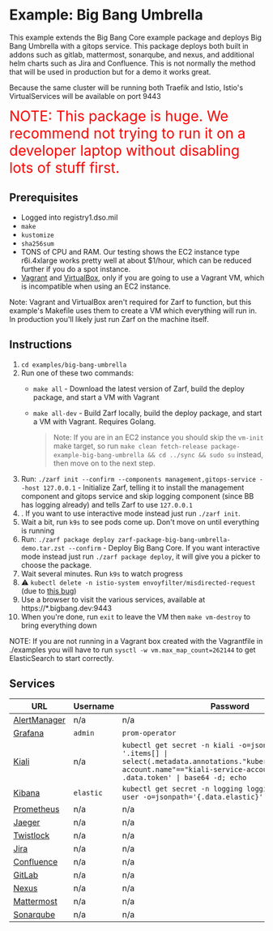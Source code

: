 # Example: Big Bang Umbrella

This example extends the Big Bang Core example package and deploys Big Bang Umbrella with a gitops service. This package deploys both built in addons such as gitlab, mattermost, sonarqube, and nexus, and additional helm charts such as Jira and Confluence. This is not normally the method that will be used in production but for a demo it works great.

Because the same cluster will be running both Traefik and Istio, Istio's VirtualServices will be available on port 9443

<span style="color:red; font-size:2em">NOTE: This package is huge. We recommend not trying to run it on a developer laptop without disabling lots of stuff first.</span>

## Prerequisites

- Logged into registry1.dso.mil
- `make`
- `kustomize`
- `sha256sum`
- TONS of CPU and RAM. Our testing shows the EC2 instance type r6i.4xlarge works pretty well at about $1/hour, which can be reduced further if you do a spot instance.
- [Vagrant](https://www.vagrantup.com/) and [VirtualBox](https://www.virtualbox.org/), only if you are going to use a Vagrant VM, which is incompatible when using an EC2 instance.

Note: Vagrant and VirtualBox aren't required for Zarf to function, but this example's Makefile uses them to create a VM which everything will run in. In production you'll likely just run Zarf on the machine itself.

## Instructions

1. `cd examples/big-bang-umbrella`
1. Run one of these two commands:
   - `make all` - Download the latest version of Zarf, build the deploy package, and start a VM with Vagrant
   - `make all-dev` - Build Zarf locally, build the deploy package, and start a VM with Vagrant. Requires Golang.

     > Note: If you are in an EC2 instance you should skip the `vm-init` make target, so run `make clean fetch-release package-example-big-bang-umbrella && cd ../sync && sudo su` instead, then move on to the next step.
1. Run: `./zarf init --confirm --components management,gitops-service --host 127.0.0.1` - Initialize Zarf, telling it to install the management component and gitops service and skip logging component (since BB has logging already) and tells Zarf to use `127.0.0.1`
1. . If you want to use interactive mode instead just run `./zarf init`.
1. Wait a bit, run `k9s` to see pods come up. Don't move on until everything is running
1. Run: `./zarf package deploy zarf-package-big-bang-umbrella-demo.tar.zst --confirm` - Deploy Big Bang Core. If you want interactive mode instead just run `./zarf package deploy`, it will give you a picker to choose the package.
1. Wait several minutes. Run `k9s` to watch progress
1. :warning: `kubectl delete -n istio-system envoyfilter/misdirected-request` (due to [this bug](https://repo1.dso.mil/platform-one/big-bang/bigbang/-/issues/802))
1. Use a browser to visit the various services, available at https://*.bigbang.dev:9443
1. When you're done, run `exit` to leave the VM then `make vm-destroy` to bring everything down

NOTE: If you are not running in a Vagrant box created with the Vagrantfile in ./examples you will have to run `sysctl -w vm.max_map_count=262144` to get ElasticSearch to start correctly.

## Services

| URL                                                   | Username  | Password                                                                                                                                                                                   | Notes                                                               |
| ----------------------------------------------------- | --------- | ------------------------------------------------------------------------------------------------------------------------------------------------------------------------------------------ | ------------------------------------------------------------------- |
| [AlertManager](https://alertmanager.bigbang.dev:9443) | n/a       | n/a                                                                                                                                                                                        | Unauthenticated                                                     |
| [Grafana](https://grafana.bigbang.dev:9443)           | `admin`   | `prom-operator`                                                                                                                                                                            |                                                                     |
| [Kiali](https://kiali.bigbang.dev:9443)               | n/a       | `kubectl get secret -n kiali -o=json \| jq -r '.items[] \| select(.metadata.annotations."kubernetes.io/service-account.name"=="kiali-service-account") \| .data.token' \| base64 -d; echo` |                                                                     |
| [Kibana](https://kibana.bigbang.dev:9443)             | `elastic` | `kubectl get secret -n logging logging-ek-es-elastic-user -o=jsonpath='{.data.elastic}' \| base64 -d; echo`                                                                                |                                                                     |
| [Prometheus](https://prometheus.bigbang.dev:9443)     | n/a       | n/a                                                                                                                                                                                        | Unauthenticated                                                     |
| [Jaeger](https://tracing.bigbang.dev:9443)            | n/a       | n/a                                                                                                                                                                                        | Unauthenticated                                                     |
| [Twistlock](https://twistlock.bigbang.dev:9443)       | n/a       | n/a                                                                                                                                                                                        | |
| [Jira](https://jira.bigbang.dev:9443)       | n/a       | n/a                                                                                                                                                                                        | |
| [Confluence](https://confluence.bigbang.dev:9443)       | n/a       | n/a                                                                                                                                                                                        | |
| [GitLab](https://gitlab.bigbang.dev:9443)       | n/a       | n/a                                                                                                                                                                                        |  |
| [Nexus](https://nexus.bigbang.dev:9443)       | n/a       | n/a                                                                                                                                                                                        | |
| [Mattermost](https://chat.bigbang.dev:9443)       | n/a       | n/a                                                                                                                                                                                        | |
| [Sonarqube](https://sonarqube.bigbang.dev:9443)       | n/a       | n/a                                                                                                                                                                                        | |
